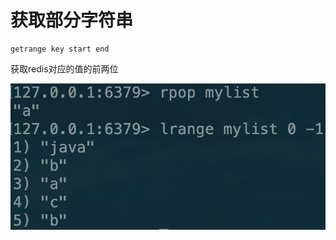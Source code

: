 # 获取部分字符串

```text
getrange key start end
```

获取redis对应的值的前两位

![](../../.gitbook/assets/image%20%2849%29.png)




